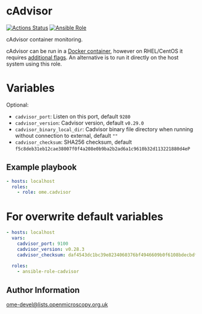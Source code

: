 cAdvisor
========

[![Actions Status](https://github.com/ome/ansible-role-cadvisor/workflows/Molecule/badge.svg)](https://github.com/ome/ansible-role-cadvisor/actions)
[![Ansible Role](https://img.shields.io/badge/ansible--galaxy-cadvisor-blue.svg)](https://galaxy.ansible.com/ui/standalone/roles/ome/cadvisor/)

cAdvisor container monitoring.

cAdvisor can be run in a [Docker container](https://github.com/google/cadvisor), however on RHEL/CentOS it requires [additional flags](https://github.com/google/cadvisor/blob/master/docs/running.md).
An alternative is to run it directly on the host system using this role.


Variables
=========

Optional:
- `cadvisor_port`: Listen on this port, default `9280`
- `cadvisor_version`: Cadvisor version, default `v0.29.0`
- `cadvisor_binary_local_dir`: Cadvisor binary file directory when running without connection to external, default `""`
- `cadvisor_checksum`: SHA256 checksum, default `f5c8deb31eb12cae38007f0f4a208e0b9ba2b2ad6a1c9610b32d113221880d4eP`


Example playbook
----------------

```yaml
- hosts: localhost
  roles:
    - role: ome.cadvisor
```


# For overwrite default variables

```yaml
- hosts: localhost
  vars:
    cadvisor_port: 9100
    cadvisor_version: v0.28.3
    cadvisor_checksum: daf4543dc1bc39e8234060376bf4946609b0f6108bdecbdf5ffd239e67664eb3

  roles:
    - ansible-role-cadvisor
```


Author Information
------------------

ome-devel@lists.openmicroscopy.org.uk
